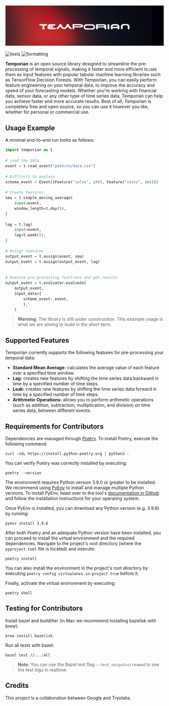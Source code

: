 ![Temporian logo](resources/banner.png)

![tests](https://github.com/google/temporian/actions/workflows/test.yaml/badge.svg) ![formatting](https://github.com/google/temporian/actions/workflows/formatting.yaml/badge.svg)


**Temporian** is an open source library designed to streamline the pre-processing of temporal signals, making it faster and more efficient to use them as input features with popular tabular machine learning libraries such as TensorFlow Decision Forests. With Temporian, you can easily perform feature engineering on your temporal data, to improve the accuracy and speed of your forecasting models. Whether you're working with financial data, sensor data, or any other type of time series data, Temporian can help you achieve faster and more accurate results. Best of all, Temporian is completely free and open source, so you can use it however you like, whether for personal or commercial use.



## Usage Example

A minimal end-to-end run looks as follows:

```python
import temporian as t

# Load the data.
event = t.read_event("path/to/data.csv")

# Difficult to explain
schema_event = Event([Feature("sales", int), Feature("costs", int)])

# Create features
sma = t.simple_moving_average(
    input=event,
    window_length=t.day(5),
)

lag = t.lag(
    input=event,
    lag=t.week(1),
)

# Assign features
output_event = t.assign(event, sma)
output_event = t.assign(output_event, lag)


# Execute pre processing functions and get results
output_event = t.evaluator.evaluate(
    output_event,
    input_data={
        schema_event: event,
        },
    )

```

>__Warning__: The library is still under construction. This example usage is what we are aiming to build in the short term.

## Supported Features
Temporian currently supports the following features for pre-processing your temporal data:

* **Standard Mean Average:** calculates the average value of each feature over a specified time window.
* **Lag:** creates new features by shifting the time series data backward in time by a specified number of time steps.
* **Leak:** creates new features by shifting the time series data forward in time by a specified number of time steps.
* **Arithmetic Operations:** allows you to perform arithmetic operations (such as addition, subtraction, multiplication, and division) on time series data, between different events.



## Requirements for Contributors

Dependencies are managed through [Poetry](https://python-poetry.org/). To
install Poetry, execute the following command:

```shell
curl -sSL https://install.python-poetry.org | python3 -
```

You can verify Poetry was correctly installed by executing:

```shell
poetry --version
```

The environment requires Python version 3.9.0 or greater to be installed. We
recommend using [PyEnv](https://github.com/pyenv/pyenv#installation) to install
and manage multiple Python versions. To install PyEnv, head over to the tool's
[documentation in Github](https://github.com/pyenv/pyenv#installation) and follow the
installation instructions for your operating system.

Once PyEnv is installed, you can download any Python version (e.g. 3.9.6) by
running:

```shell
pyenv install 3.9.6
```

After both Poetry and an adequate Python version have been installed, you can
proceed to install the virtual environment and the required dependencies.
Navigate to the project's root directory (where the `pyproject.toml` file is
located) and execute:

```shell
poetry install
```

You can also install the environment in the project's root directory by
executing `poetry config virtualenvs.in-project true` before it.

Finally, activate the virtual environment by executing:

```shell
poetry shell
```

## Testing for Contributors

Install bazel and buildifier (in Mac we recommend installing bazelisk with brew):

```shell
brew install bazelisk
```

Run all tests with bazel:

```shell
bazel test //...:all
```

>__Note__: You can use the Bazel test flag `--test_output=streamed` to see the test logs in realtime.

## Credits

This project is a collaboration between Google and Tryolabs.
